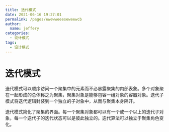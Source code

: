 ```yaml
---
title: 迭代模式
date: 2021-06-16 19:27:01
permalink: /pages/ewewweeeseweewcb
author: 
  name: jeffery
categories: 
  - 设计模式
tags: 
  - 设计模式
---
```


# 迭代模式

迭代模式可以顺序访问一个聚集中的元素而不必暴露聚集的内部表象。多个对象聚在一起形成的总体称之为聚集，聚集对象是能够包容一组对象的容器对象。迭代子模式将迭代逻辑封装到一个独立的子对象中，从而与聚集本身隔开。

迭代模式简化了聚集的界面。每一个聚集对象都可以有一个或一个以上的迭代子对象，每一个迭代子的迭代状态可以是彼此独立的。迭代算法可以独立于聚集角色变化。